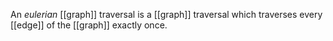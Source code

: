 An _eulerian_ [[graph]] traversal is a [[graph]] traversal which traverses every [[edge]] of the [[graph]] exactly once.

